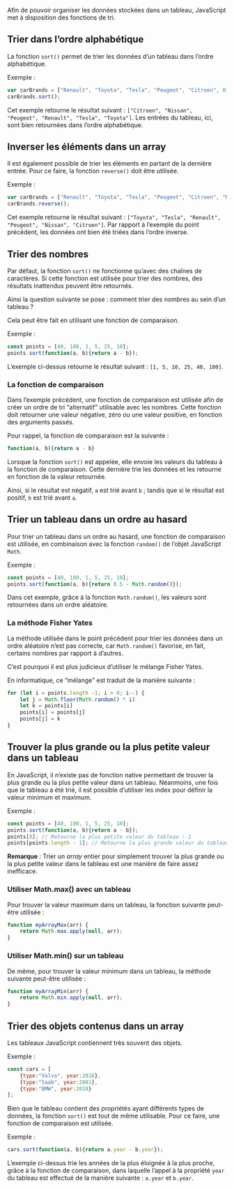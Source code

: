 Afin de pouvoir organiser les données stockées dans un tableau, JavaScript met à disposition des fonctions de tri. 

## Trier dans l’ordre alphabétique

La fonction ```sort()``` permet de trier les données d’un tableau dans l’ordre alphabétique.

Exemple :

```js
var carBrands = ["Renault", "Toyota", "Tesla", "Peugeot", "Citroen", 0390 - "Nissan"];
carBrands.sort();
```

Cet exemple retourne le résultat suivant : ```["Citroen", "Nissan", "Peugeot", "Renault", "Tesla", "Toyota"]```. Les entrées du tableau, ici, sont bien retournées dans l’ordre alphabétique.

## Inverser les éléments dans un array

Il est également possible de trier les éléments en partant de la dernière entrée. Pour ce faire, la fonction ```reverse()``` doit être utilisée.

Exemple :

```js
var carBrands = ["Renault", "Toyota", "Tesla", "Peugeot", "Citroen", "Nissan"];
carBrands.reverse();
```

Cet exemple retourne le résultat suivant : ```["Toyota", "Tesla", "Renault", "Peugeot", "Nissan", "Citroen"]```. Par rapport à l’exemple du point précédent, les données ont bien été triées dans l’ordre inverse. 

## Trier des nombres

Par défaut, la fonction ```sort()``` ne fonctionne qu’avec des chaînes de caractères. Si cette fonction est utilisée pour trier des nombres, des résultats inattendus peuvent être retournés. 

Ainsi la question suivante se pose : comment trier des nombres au sein d’un tableau ?

Cela peut être fait en utilisant une fonction de comparaison. 

Exemple :

```js
const points = [40, 100, 1, 5, 25, 10];
points.sort(function(a, b){return a - b});
```

L’exemple ci-dessus retourne le résultat suivant : ```[1, 5, 10, 25, 40, 100]```. 

### La fonction de comparaison

Dans l’exemple précédent, une fonction de comparaison est utilisée afin de créer un ordre de tri “alternatif” utilisable avec les nombres. Cette fonction doit retourner une valeur négative, zéro ou une valeur positive, en fonction des arguments passés.

Pour rappel, la fonction de comparaison est la suivante :

```js
function(a, b){return a - b}
```

Lorsque la fonction ```sort()``` est appelée, elle envoie les valeurs du tableau à la fonction de comparaison. Cette dernière trie les données et les retourne en fonction de la valeur retournée. 

Ainsi, si le résultat est négatif, ```a``` est trié avant ```b``` ; tandis que si le résultat est positif, ```b``` est trié avant ```a```.

## Trier un tableau dans un ordre au hasard

Pour trier un tableau dans un ordre au hasard, une fonction de comparaison est utilisée, en combinaison avec la fonction ```random()``` de l’objet JavaScript ```Math```.

Exemple :

```js
const points = [40, 100, 1, 5, 25, 10];
points.sort(function(a, b){return 0.5 - Math.random()});
```

Dans cet exemple, grâce à la fonction ```Math.random()```, les valeurs sont retournées dans un ordre aléatoire.

### La méthode Fisher Yates

La méthode utilisée dans le point précédent pour trier les données dans un ordre aléatoire n’est pas correcte, car ```Math.random()``` favorise, en fait, certains nombres par rapport à d’autres. 

C’est pourquoi il est plus judicieux d’utiliser le mélange Fisher Yates. 

En informatique, ce “mélange” est traduit de la manière suivante :

```js
for (let i = points.length -1; i > 0; i--) {
    let j = Math.floor(Math.random() * i)
    let k = points[i]
    points[i] = points[j]
    points[j] = k
}
```

## Trouver la plus grande ou la plus petite valeur dans un tableau

En JavaScript, il n’existe pas de fonction native permettant de trouver la plus grande ou la plus petite valeur dans un tableau. Néanmoins, une fois que le tableau a été trié, il est possible d’utiliser les index pour définir la valeur minimum et maximum.

Exemple :

```js
const points = [40, 100, 1, 5, 25, 10];
points.sort(function(a, b){return a - b});
points[0]; // Retourne la plus petite valeur du tableau : 1
points[points.length - 1]; // Retourne la plus grande valeur du tableau : 100 
```

__Remarque__ : Trier un *array* entier pour simplement trouver la plus grande ou la plus petite valeur dans le tableau est une manière de faire assez inefficace. 

### Utiliser Math.max() avec un tableau

Pour trouver la valeur maximum dans un tableau, la fonction suivante peut-être utilisée :

```js
function myArrayMax(arr) {
    return Math.max.apply(null, arr);
}
```

### Utiliser Math.min() sur un tableau

De même, pour trouver la valeur minimum dans un tableau, la méthode suivante peut-être utilisée :

```js
function myArrayMin(arr) {
    return Math.min.apply(null, arr);
}
```

## Trier des objets contenus dans un array

Les tableaux JavaScript contiennent très souvent des objets. 

Exemple :

```js
const cars = [
    {type:"Volvo", year:2016},
    {type:"Saab", year:2001},
    {type:"BMW", year:2010}
];
```

Bien que le tableau contient des propriétés ayant différents types de données, la fonction ```sort()``` est tout de même utilisable. Pour ce faire, une fonction de comparaison est utilisée.

Exemple :

```js
cars.sort(function(a, b){return a.year - b.year});
```

L’exemple ci-dessus trie les années de la plus éloignée à la plus proche, grâce à la fonction de comparaison, dans laquelle l’appel à la propriété ```year``` du tableau est effectué de la manière suivante : ```a.year``` et ```b.year```.